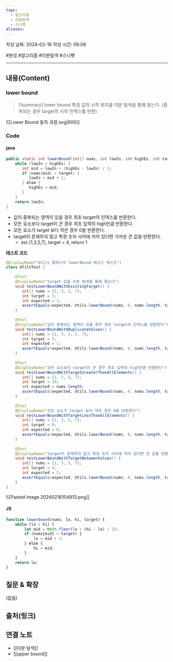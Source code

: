 ```yaml
---
tags:
  - 알고리즘
  - 이분탐색
  - 스니펫
aliases:
---
```

작성 날짜: 2024-02-16
작성 시간: 09:08

#완성 #알고리즘 #이분탐색 #스니펫 

----
## 내용(Content)
### lower bound
>[!summary] lower bound
>특정 값의 시작 위치를 이분 탐색을 통해 찾는다.
> (중복되는 경우 target의 시작 인덱스를 반환)


![[Lower Bound 동작 과정.svg|600]]


### Code

#### java

```java
public static int lowerBound(int[] nums, int lowIn, int highEx, int target) {  
    while (lowIn < highEx) {  
       int mid = lowIn + (highEx - lowIn) / 2;  
       if (nums[mid] < target) {  
          lowIn = mid + 1;  
       } else {  
          highEx = mid;  
       }  
    }  
    return lowIn;  
}
```


- 값이 중복되는 영역이 있을 경우 최초 target의 인덱스를 반환한다.
- 모든 요소보다 target이 큰 경우  최초 입력의 high만큼 반환한다.
- 모든 요소가 target 보다 작은 경우 0을 반환한다.
- target이 존재하지 않고 특정 숫자 사이에 끼어 있다면 가까운 큰 값을 반환한다.
	- ex) \[1,3,5,7], target = 4, return 1

**테스트 코드**
```java
@DisplayName("Utils 클래스의 lowerBound 메소드 테스트")  
class UtilsTest {  
  
    @Test  
    @DisplayName("target 값을 이분 탐색을 통해 찾는다")  
    void testLowerBoundWithExistingTarget() {  
       int[] nums = {1, 3, 5, 7};  
       int target = 3;  
       int expected = 1;  
       assertEquals(expected, Utils.lowerBound(nums, 0, nums.length, target));  
    }  
  
    @Test  
    @DisplayName("값이 중복되는 영역이 있을 경우 최초 target의 인덱스를 반환한다")  
    void testLowerBoundWithDuplicateValues() {  
       int[] nums = {1, 3, 3, 5, 7};  
       int target = 3;  
       int expected = 1;  
       assertEquals(expected, Utils.lowerBound(nums, 0, nums.length, target));  
    }  
  
    @Test  
    @DisplayName("모든 요소보다 target이 큰 경우 최초 입력의 high만큼 반환한다")  
    void testLowerBoundWithTargetGreaterThanAllElements() {  
       int[] nums = {1, 3, 5, 7};  
       int target = 10;  
       int expected = nums.length;  
       assertEquals(expected, Utils.lowerBound(nums, 0, nums.length, target));  
    }  
  
    @Test  
    @DisplayName("모든 요소가 target 보다 작은 경우 0을 반환한다")  
    void testLowerBoundWithTargetLessThanAllElements() {  
       int[] nums = {1, 3, 5, 7};  
       int target = 0;  
       int expected = 0;  
       assertEquals(expected, Utils.lowerBound(nums, 0, nums.length, target));  
    }  
  
    @Test  
    @DisplayName("target이 존재하지 않고 특정 숫자 사이에 끼어 있다면 큰 값을 반환한다")  
    void testLowerBoundWithTargetBetweenValues() {  
       int[] nums = {1, 3, 5, 7};  
       int target = 4;  
       int expected = 2;  
       assertEquals(expected, Utils.lowerBound(nums, 0, nums.length, target));  
    }  
}
```

![[Pasted image 20240216104913.png]]


#### JS
```js
function lowerbound(nums, lo, hi, target) {
	while (lo < hi) {
		let mid = Math.floor(lo + (hi - lo) / 2);
		if (nums[mid] < target) {
			lo = mid + 1;
		} else {
			hi = mid;
		}
	}
	return lo;
}
```
## 질문 & 확장

(없음)

## 출처(링크)


## 연결 노트
- [[이분 탐색]]
- [[upper bound]]









